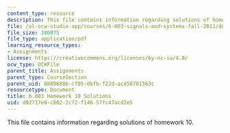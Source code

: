 ```yaml
---
content_type: resource
description: This file contains information regarding solutions of homework 10.
file: /ol-ocw-studio-app/courses/6-003-signals-and-systems-fall-2011/d02717e8c8022c72f14657fc47acd2e5_MIT6_003F11_sol10.pdf
file_size: 380075
file_type: application/pdf
learning_resource_types:
- Assignments
license: https://creativecommons.org/licenses/by-nc-sa/4.0/
ocw_type: OCWFile
parent_title: Assignments
parent_type: CourseSection
parent_uid: 0809880b-cf05-0bfb-f22d-ac450701563c
resourcetype: Document
title: 6.003 Homework 10 Solutions
uid: d02717e8-c802-2c72-f146-57fc47acd2e5
---
```

This file contains information regarding solutions of homework 10.